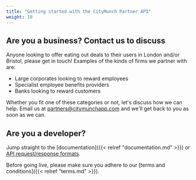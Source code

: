 ```yaml
---
title: "Getting started with the CityMunch Partner API"
weight: 10
---
```


## Are you a business? Contact us to discuss

Anyone looking to offer eating out deals to their users in London and/or Bristol, please get in touch! Examples of the kinds of firms we partner with are:

* Large corporates looking to reward employees
* Specialist employee benefits providers
* Banks looking to reward customers

Whether you fit one of these categories or not, let's discuss how we can help. Email us at [partners@citymunchapp.com](mailto:partners@citymunchapp.com) and we'll get back to you as soon as we can.

## Are you a developer?

Jump straight to the [documentation]({{< relref "documentation.md" >}})
or [API request/response formats](https://prod-api.citymunchapp.com/swagger-ui.html).

Before going live, please make sure you adhere to our
[terms and conditions]({{< relref "terms.md" >}}).
